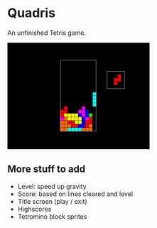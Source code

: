 # Quadris

An unfinished Tetris game.

<img src="Quadris.png" width="320">

## More stuff to add

- Level: speed up gravity
- Score: based on lines cleared and level
- Title screen (play / exit)
- Highscores
- Tetromino block sprites
